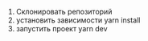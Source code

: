 1. Склонировать репозиторий
2. установить зависимости
   yarn install
3. запустить проект
   yarn dev
